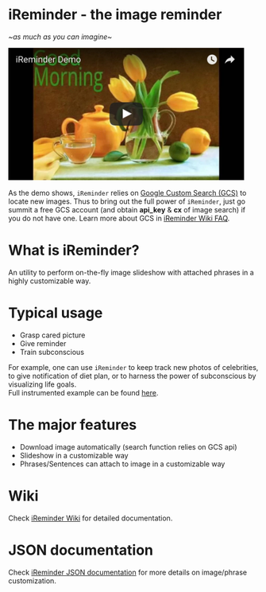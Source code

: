 # iReminder - the image reminder
_~as much as you can imagine~_  
  
<a href="https://www.youtube.com/watch?v=HkrNbj4OtMQ" target="_blank"><img border="0" alt="iReminder video demonstration" src="https://raw.githubusercontent.com/r-kan/r-kan.github.io/master/images/iReminder/demo_head.jpg" width="475" height="266"></a>

As the demo shows, `iReminder` relies on <a href ='https://developers.google.com/custom-search/'>Google Custom Search (GCS)</a> to locate new images. Thus to bring out the full power of `iReminder`, just go summit a free GCS account (and obtain **api_key** & **cx** of image search) if you do not have one. Learn more about GCS in <a href='https://github.com/r-kan/iReminder/wiki#faq'>iReminder Wiki FAQ</a>.    

# What is iReminder?
An utility to perform on-the-fly image slideshow with attached phrases in a highly customizable way.  

# Typical usage
* Grasp cared picture  
* Give reminder  
* Train subconscious  

For example, one can use `iReminder` to keep track new photos of celebrities, to give notification of diet plan, or to harness the power of subconscious by visualizing life goals.  
Full instrumented example can be found <a href='https://github.com/r-kan/iReminder/blob/master/example/README.md'>here</a>.  

# The major features
* Download image automatically (search function relies on GCS api)  
* Slideshow in a customizable way  
* Phrases/Sentences can attach to image in a customizable way  

# Wiki
Check <a href='https://github.com/r-kan/iReminder/wiki'>iReminder Wiki</a> for detailed documentation.

# JSON documentation
Check <a href='https://r-kan.github.io/iReminder-json-doc/index.html'>iReminder JSON documentation</a> for more details on image/phrase customization.
